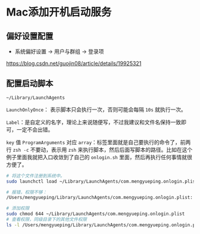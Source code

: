 # Mac添加开机启动服务

## 偏好设置配置

- 系统偏好设置 -> 用户与群组 -> 登录项

https://blog.csdn.net/guojin08/article/details/19925321

## 配置启动脚本

`~/Library/LaunchAgents`

`LaunchOnlyOnce`： 表示脚本只会执行一次，否则可能会每隔 `10s` 就执行一次。

`Label`：是自定义的名字，理论上来说随便写，不过我建议和文件名保持一致即可，一定不会出错。

`key` 值 `ProgramArguments` 对应
`array`：标签里面就是自己要执行的命令了，前两行 `zsh -c` 不要动，表示用 `zsh`  来执行脚本，然后后面写脚本的路径。比如在这个例子里面我就把入口收敛到了自己的 `onlogin.sh` 里面，然后再执行任何事情就很方便了。



```bash
# 将这个文件注册到系统中。
sudo launchctl load ~/Library/LaunchAgents/com.mengyueping.onlogin.plist

# 报错，权限不够：
/Users/mengyueping/Library/LaunchAgents/com.mengyueping.onlogin.plist: Path had bad ownership/permissions

# 添加权限
sudo chmod 644 ~/Library/LaunchAgents/com.mengyueping.onlogin.plist 
# 查看权限，同级目录下的其他文件权限
ls -l /Users/mengyueping/Library/LaunchAgents/com.mengyueping.onlogin.plist
```
